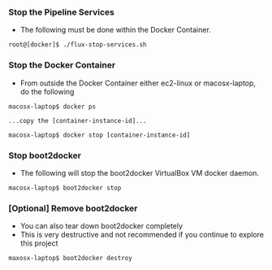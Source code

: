 ### Stop the Pipeline Services
* The following must be done within the Docker Container.
```
root@[docker]$ ./flux-stop-services.sh
```

### Stop the Docker Container
* From outside the Docker Container either ec2-linux or macosx-laptop, do the following
```
macosx-laptop$ docker ps

...copy the [container-instance-id]...

macosx-laptop$ docker stop [container-instance-id]
```

### Stop boot2docker 
* The following will stop the boot2docker VirtualBox VM docker daemon.
```
macosx-laptop$ boot2docker stop
```

### [Optional] Remove boot2docker 
* You can also tear down boot2docker completely
* This is very destructive and not recommended if you continue to explore this project 
```
maxosx-laptop$ boot2docker destroy
```